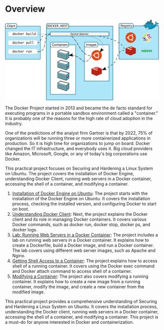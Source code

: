# Overview
![Untitled](assets/overview.png)

The Docker Project started in 2013 and became the de facto standard for executing programs in a portable sandbox environment called a "container." It is probably one of the reasons for the high rate of cloud adoption in the industry.

One of the predictions of the analyst firm Gartner is that by 2022, 75% of organizations will be running three or more containerized applications in production. So it is high time for organizations to jump on board. Docker changed the IT infrastructure, and everybody uses it. Big cloud providers like Amazon, Microsoft, Google, or any of today's big corporations use Docker.

This practical project focuses on Securing and Hardening a Linux System on Ubuntu. The project covers the installation of Docker Engine, understanding Docker Client, running web servers in a Docker container, accessing the shell of a container, and modifying a container.

1. [Installation of Docker Engine on Ubuntu](docs/1-installing-docker-engine-on-ubuntu.md): The project starts with the installation of the Docker Engine on Ubuntu. It covers the installation process, checking the installed version, and configuring Docker to start on boot.
2. [Understanding Docker Client](docs/2-the-docker-client.md): Next, the project explains the Docker client and its role in managing Docker containers. It covers various Docker commands, such as docker run, docker stop, docker ps, and docker logs.
3. [Lab: Running Web Servers in a Docker Container](docs/3-lab-running-webservers-in-a-docker-container.md): The project includes a lab on running web servers in a Docker container. It explains how to create a Dockerfile, build a Docker image, and run a Docker container. The lab covers using different web server images, such as Apache and Nginx.
4. [Getting Shell Access to a Container](docs/4-getting-shell-access-to-a-container.md): The project explains how to access shell of a running container. It covers using the Docker exec command and Docker attach command to access shell of a container.
5. [Modifying a Container](docs/5-modifying-a-container.md): The project also covers modifying a running container. It explains how to create a new image from a running container, modify the image, and create a new container from the modified image.

This practical project provides a comprehensive understanding of Securing and Hardening a Linux System on Ubuntu. It covers the installation process, understanding the Docker client, running web servers in a Docker container, accessing the shell of a container, and modifying a container. This project is a must-do for anyone interested in Docker and containerization.
